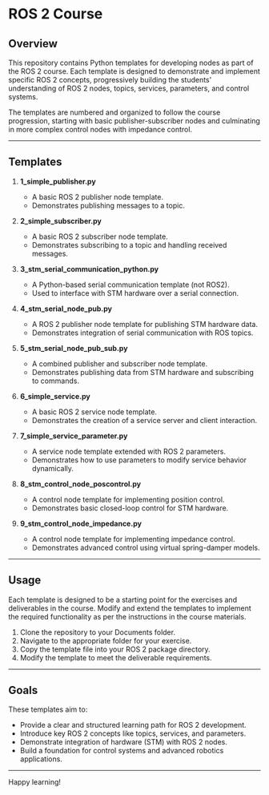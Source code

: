 # ROS 2 Course

## Overview
This repository contains Python templates for developing nodes as part of the ROS 2 course. Each template is designed to demonstrate and implement specific ROS 2 concepts, progressively building the students' understanding of ROS 2 nodes, topics, services, parameters, and control systems. 

The templates are numbered and organized to follow the course progression, starting with basic publisher-subscriber nodes and culminating in more complex control nodes with impedance control.

---

## Templates

1. **1_simple_publisher.py**  
   - A basic ROS 2 publisher node template.  
   - Demonstrates publishing messages to a topic.  

2. **2_simple_subscriber.py**  
   - A basic ROS 2 subscriber node template.  
   - Demonstrates subscribing to a topic and handling received messages.  

3. **3_stm_serial_communication_python.py**  
   - A Python-based serial communication template (not ROS2).  
   - Used to interface with STM hardware over a serial connection.  

4. **4_stm_serial_node_pub.py**  
   - A ROS 2 publisher node template for publishing STM hardware data.  
   - Demonstrates integration of serial communication with ROS topics.  

5. **5_stm_serial_node_pub_sub.py**  
   - A combined publisher and subscriber node template.  
   - Demonstrates publishing data from STM hardware and subscribing to commands.  

6. **6_simple_service.py**  
   - A basic ROS 2 service node template.  
   - Demonstrates the creation of a service server and client interaction.  

7. **7_simple_service_parameter.py**  
   - A service node template extended with ROS 2 parameters.  
   - Demonstrates how to use parameters to modify service behavior dynamically.  

8. **8_stm_control_node_poscontrol.py**  
   - A control node template for implementing position control.  
   - Demonstrates basic closed-loop control for STM hardware.  

9. **9_stm_control_node_impedance.py**  
   - A control node template for implementing impedance control.  
   - Demonstrates advanced control using virtual spring-damper models.

---

## Usage
Each template is designed to be a starting point for the exercises and deliverables in the course. Modify and extend the templates to implement the required functionality as per the instructions in the course materials.

1. Clone the repository to your Documents folder.
2. Navigate to the appropriate folder for your exercise.
3. Copy the template file into your ROS 2 package directory.
4. Modify the template to meet the deliverable requirements.

---

## Goals
These templates aim to:
- Provide a clear and structured learning path for ROS 2 development.
- Introduce key ROS 2 concepts like topics, services, and parameters.
- Demonstrate integration of hardware (STM) with ROS 2 nodes.
- Build a foundation for control systems and advanced robotics applications.

---

Happy learning!
